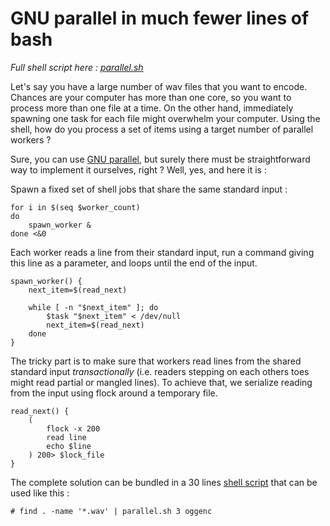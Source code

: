 # GNU parallel in much fewer lines of bash

_Full shell script here : [parallel.sh](https://github.com/oliviermatz/parallel.sh/blob/main/parallel.sh)_

Let's say you have a large number of wav files that you want to encode.
Chances are your computer has more than one core, so you want to process
more than one file at a time. On the other hand, immediately spawning one
task for each file might overwhelm your computer. Using the shell, how do you
process a set of items using a target number of parallel workers ?

Sure, you can use [GNU parallel](https://www.gnu.org/software/parallel/), but
surely there must be straightforward way to implement it ourselves, right ?
Well, yes, and here it is :

Spawn a fixed set of shell jobs that share the same standard input :

```
for i in $(seq $worker_count)
do
    spawn_worker &
done <&0
```

Each worker reads a line from their standard input, run a command
giving this line as a parameter, and loops until the end of the input.

```
spawn_worker() {
    next_item=$(read_next)

    while [ -n "$next_item" ]; do
        $task "$next_item" < /dev/null
        next_item=$(read_next)
    done
}
```

The tricky part is to make sure that workers read lines from the
shared standard input _transactionally_ (i.e. readers stepping on
each others toes might read partial or mangled lines). To achieve
that, we serialize reading from the input using flock around a temporary file.

```
read_next() {
    (
        flock -x 200
        read line
        echo $line
    ) 200> $lock_file
}
```

The complete solution can be bundled in a 30 lines [shell script](https://github.com/oliviermatz/parallel.sh/blob/main/parallel.sh)
that can be used like this :

```
# find . -name '*.wav' | parallel.sh 3 oggenc
```
